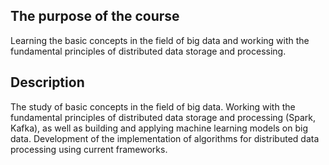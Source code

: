 ## The purpose of the course
Learning the basic concepts in the field of big data and working with the fundamental principles of distributed data storage and processing.

## Description
The study of basic concepts in the field of big data.
Working with the fundamental principles of distributed data storage and processing (Spark, Kafka), as well as building and applying machine learning models on big data.
Development of the implementation of algorithms for distributed data processing using current frameworks.